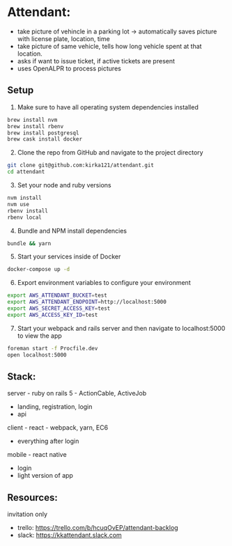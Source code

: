 # Attendant:
- take picture of vehincle in a parking lot -> automatically saves picture with license plate, location, time
- take picture of same vehicle, tells how long vehicle spent at that location.
- asks if want to issue ticket, if active tickets are present
- uses OpenALPR to process pictures

## Setup
1. Make sure to have all operating system dependencies installed
```bash
brew install nvm
brew install rbenv
brew install postgresql
brew cask install docker
```
2. Clone the repo from GitHub and navigate to the project directory
```bash
git clone git@github.com:kirka121/attendant.git
cd attendant
```
3. Set your node and ruby versions
```bash
nvm install
nvm use
rbenv install
rbenv local
``` 
4. Bundle and NPM install dependencies
```bash
bundle && yarn
```
5. Start your services inside of Docker
```bash
docker-compose up -d
```
6. Export environment variables to configure your environment
```bash
export AWS_ATTENDANT_BUCKET=test
export AWS_ATTENDANT_ENDPOINT=http://localhost:5000
export AWS_SECRET_ACCESS_KEY=test
export AWS_ACCESS_KEY_ID=test
```
7. Start your webpack and rails server and then navigate to localhost:5000 to view the app
```bash
foreman start -f Procfile.dev
open localhost:5000
```

## Stack:
server - ruby on rails 5 - ActionCable, ActiveJob
  - landing, registration, login
  - api

client - react - webpack, yarn, EC6
  - everything after login

mobile - react native
  - login
  - light version of app

## Resources:
invitation only
- trello: https://trello.com/b/hcuqOvEP/attendant-backlog
- slack: https://kkattendant.slack.com
